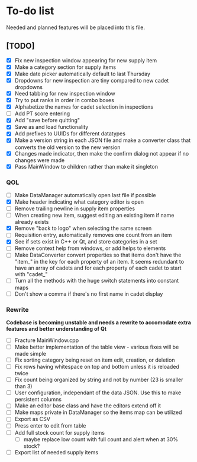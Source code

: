 # To-do list

Needed and planned features will be placed into this file.

## [TODO]
- [x] Fix new inspection window appearing for new supply item
- [x] Make a category section for supply items
- [x] Make date picker automatically default to last Thursday
- [x] Dropdowns for new inspection are tiny compared to new cadet dropdowns
- [x] Need tabbing for new inspection window
- [x] Try to put ranks in order in combo boxes
- [x] Alphabetize the names for cadet selection in inspections
- [ ] Add PT score entering
- [x] Add "save before quitting"
- [x] Save as and load functionality
- [x] Add prefixes to UUIDs for different datatypes
- [x] Make a version string in each JSON file and make a converter class that converts the old version to the new version
- [x] Changes made indicator, then make the confirm dialog not appear if no changes were made
- [x] Pass MainWindow to children rather than make it singleton

### QOL
- [ ] Make DataManager automatically open last file if possible
- [x] Make header indicating what category editor is open
- [ ] Remove trailing newline in supply item properties
- [ ] When creating new item, suggest editing an existing item if name already exists
- [x] Remove "back to logo" when selecting the same screen
- [ ] Requisition entry, automatically removes one count from an item
- [x] See if sets exist in C++ or Qt, and store categories in a set
- [ ] Remove context help from windows, or add helps to elements
- [ ] Make DataConverter convert properties so that items don't have the "item_" in the key for each property of an item. It seems redundant to have an array of cadets and for each property of each cadet to start with "cadet_"
- [ ] Turn all the methods with the huge switch statements into constant maps
- [ ] Don't show a comma if there's no first name in cadet display

### Rewrite
**Codebase is becoming unstable and needs a rewrite to accomodate extra features and better understanding of Qt**
- [ ] Fracture MainWindow.cpp
- [ ] Make better implementation of the table view - various fixes will be made simple
- [ ] Fix sorting category being reset on item edit, creation, or deletion
- [ ] Fix rows having whitespace on top and bottom unless it is reloaded twice
- [ ] Fix count being organized by string and not by number (23 is smaller than 3)
- [ ] User configuration, independant of the data JSON. Use this to make persistent columns
- [ ] Make an editor base class and have the editors extend off it
- [ ] Make maps private in DataManager so the items map can be utilized
- [ ] Export as CSV
- [ ] Press enter to edit from table
- [ ] Add full stock count for supply items
	- [ ] maybe replace low count with full count and alert when at 30% stock?
- [ ] Export list of needed supply items
